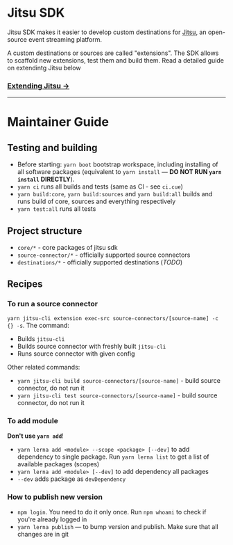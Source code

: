 # Jitsu SDK

Jitsu SDK makes it easier to develop custom destinations for [Jitsu](https://github.com/jitsucom/jitsu), an open-source 
event streaming platform.

A custom destinations or sources are called "extensions". The SDK allows to scaffold new extensions, test them and build them. Read
a detailed guide on extendintg Jitsu below

### [Extending Jitsu →](https://jitsu.com/docs/extending)

<hr />

# Maintainer Guide

## Testing and building

* Before starting: `yarn boot` bootstrap workspace, including installing of all software packages (equivalent to `yarn install` — **DO NOT RUN `yarn install` DIRECTLY**).
* `yarn ci` runs all builds and tests (same as CI - see `ci.cue`)
* `yarn build:core`, `yarn build:sources` and `yarn build:all` builds and runs build of core, sources and everything respectively
* `yarn test:all` runs all tests

## Project structure

* `core/*` - core packages of jitsu sdk
* `source-connector/*` - officially supported source connectors
* `destinations/*` - officially supported destinations (*TODO*) 

## Recipes

### To run a source connector 

`yarn jitsu-cli extension exec-src source-connectors/[source-name] -c {} -s`. The command:
  * Builds `jitsu-cli`
  * Builds source connector with freshly built `jitsu-cli`
  * Runs source connector with given config

Other related commands:
 * `yarn jitsu-cli build source-connectors/[source-name]` - build source connector, do not run it
 * `yarn jitsu-cli test source-connectors/[source-name]` - build source connector, do not run it


### To add module

**Don't use `yarn add`**!
 * `yarn lerna add <module> --scope <package> [--dev]` to add dependency to single package. Run `yarn lerna list` to get a list of available packages (scopes)
 * `yarn lerna add <module> [--dev]` to add dependency all packages
 * `--dev` adds package as `devDependency`



### How to publish new version

* `npm login`. You need to do it only once. Run `npm whoami` to check if you're already logged in
* `yarn lerna publish` — to bump version and publish. Make sure that all changes are in git



